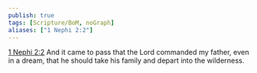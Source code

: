 ```yaml
---
publish: true
tags: [Scripture/BoM, noGraph]
aliases: ["1 Nephi 2:2"]
---
```

[1 Nephi 2:2](https://churchofjesuschrist.org/study/scriptures/bofm/1-ne/2?lang=eng&id=p2#p2) And it came to pass that the Lord commanded my father, even in a dream, that he should take his family and depart into the wilderness.
